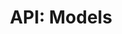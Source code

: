 ---
comment: "/**\n * @namespace HashBrown.Common.Models\n */"
meta:
    filename: index.js
    lineno: 3
    columnno: 0
    path: /home/mrzapp/Development/Web/hashbrown-cms/src/Common/Models
    code: {}
kind: namespace
name: Models
memberof: HashBrown.Common
longname: HashBrown.Common.Models
scope: static
shortname: Models
layout: docPage
permalink: /docs/hashbrown/common/models/
title: 'API: Models'
description: HashBrown.Common.Models

---